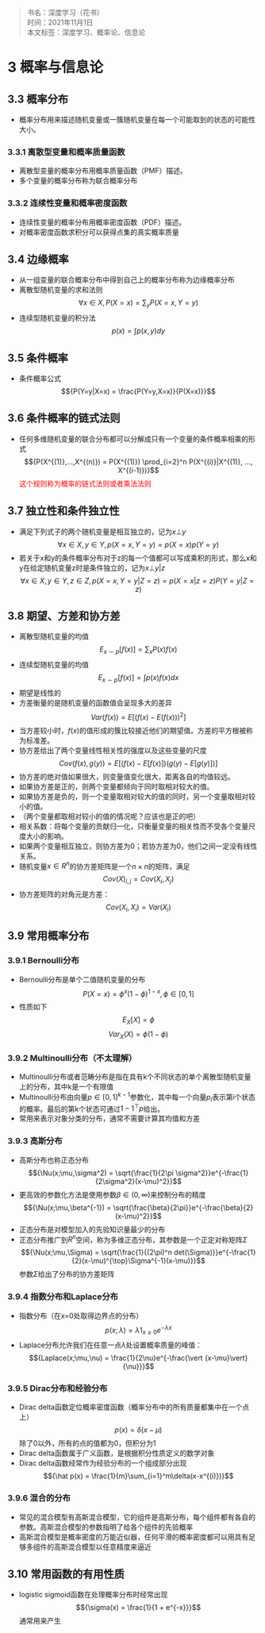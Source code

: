 >书名：深度学习（花书）    
时间：2021年11月1日      
本文标签：深度学习、概率论、信息论

# 3 概率与信息论
## 3.3 概率分布
* 概率分布用来描述随机变量或一簇随机变量在每一个可能取到的状态的可能性大小。

### 3.3.1 离散型变量和概率质量函数
* 离散型变量的概率分布用概率质量函数（PMF）描述。
* 多个变量的概率分布称为联合概率分布

### 3.3.2 连续性变量和概率密度函数
* 连续性变量的概率分布用概率密度函数（PDF）描述。
* 对概率密度函数求积分可以获得点集的真实概率质量

## 3.4 边缘概率
* 从一组变量的联合概率分布中得到自己上的概率分布称为边缘概率分布
* 离散型随机变量的求和法则
  $${\forall x \in X,P(X = x) = \sum _yP(X=x,Y=y)}$$
* 连续型随机变量的积分法
  $${p(x) = \int p(x,y)dy}$$

## 3.5 条件概率
* 条件概率公式
  $${P(Y=y|X=x) = \frac{P(Y=y,X=x)}{P(X=x)}}$$

## 3.6 条件概率的链式法则
* 任何多维随机变量的联合分布都可以分解成只有一个变量的条件概率相乘的形式
  $${P(X^{(1)},...,X^{(n)}) = P(X^{(1)}) \prod_{i=2}^n P(X^{(i)}|X^{(1)}, ..., X^{(i-1)})}$$
  <font color=red>这个规则称为概率的链式法则或者乘法法则</font>

## 3.7 独立性和条件独立性
* 满足下列式子的两个随机变量是相互独立的，记为${x\bot y}$
  $${\forall x \in X,y \in Y,p(X=x,Y=y) = p(X=x)p(Y=y)}$$
* 若关于x和y的条件概率分布对于z的每一个值都可以写成乘积的形式，那么x和y在给定随机变量z时是条件独立的，记为${x\bot y|z}$
  $${\forall x \in X,y \in Y, z \in Z,p(X=x,Y=y|Z=z) = p(X=x|z=z)P(Y=y|Z=z)}$$

## 3.8 期望、方差和协方差
* 离散型随机变量的均值
  $${E_{x \sim p}[f(x)] = \sum_xP(x)f(x)}$$
* 连续型随机变量的均值
  $${E_{x \sim p}[f(x)] = \int p(x)f(x)dx}$$
* 期望是线性的
* 方差衡量的是随机变量的函数值会呈现多大的差异
  $${Var(f(x)) = E[(f(x)-E(f(x)))^2]}$$
* 当方差较小时，$f(x)$的值形成的簇比较接近他们的期望值。方差的平方根被称为标准差。
* 协方差给出了两个变量线性相关性的强度以及这些变量的尺度
  $${Cov(f(x),g(y)) = E[(f(x) - E[f(x)])(g(y) - E[g(y)])]}$$
* 协方差的绝对值如果很大，则变量值变化很大，距离各自的均值较远。
* 如果协方差是正的，则两个变量都倾向于同时取相对较大的值。
* 如果协方差是负的，则一个变量取相对较大的值的同时，另一个变量取相对较小的值。
* （两个变量都取相对较小的值的情况呢？应该也是正的吧）
* 相关系数：将每个变量的贡献归一化，只衡量变量的相关性而不受各个变量尺度大小的影响。
* 如果两个变量相互独立，则协方差为0；若协方差为0，他们之间一定没有线性关系。
* 随机变量$x\in R^n$的协方差矩阵是一个$n \times n$的矩阵，满足
  $${Cov(X)_{i,j} = Cov(X_i,X_j)}$$
* 协方差矩阵的对角元是方差：
  $${Cov(X_i,X_i) = Var(X_i)}$$

## 3.9 常用概率分布
### 3.9.1 Bernoulli分布
* Bernoulli分布是单个二值随机变量的分布
  $${P(X=x) = \phi^x(1-\phi)^{1-x}, \phi \in [0,1]}$$
* 性质如下
  $${E_X[X] = \phi}$$
  $${Var_X(X) = \phi(1-\phi)}$$

### 3.9.2 Multinoulli分布（不太理解）
* Multinoulli分布或者范畴分布是指在具有k个不同状态的单个离散型随机变量上的分布，其中k是一个有限值
* Multinoulli分布由向量${p \in [0,1]^{k-1}}$参数化，其中每一个向量$p_i$表示第i个状态的概率。最后的第k个状态可通过${1 - 1^{\top}p}$给出。
* 常用来表示对象分类的分布，通常不需要计算其均值和方差

### 3.9.3 高斯分布
* 高斯分布也称正态分布
  $${\Nu(x;\mu,\sigma^2) = \sqrt{\frac{1}{2\pi \sigma^2}}e^{-\frac{1}{2\sigma^2}(x-\mu)^2}}$$
* 更高效的参数化方法是使用参数${\beta \in (0, \infty)}$来控制分布的精度
  $${\Nu(x;\mu,\beta^{-1}) = \sqrt{\frac{\beta}{2\pi}}e^{-\frac{\beta}{2}(x-\mu)^2}}$$
* 正态分布是对模型加入的先验知识量最少的分布
* 正态分布推广到${R^n}$空间，称为多维正态分布，其参数是一个正定对称矩阵$\Sigma$
  $${\Nu(x;\mu,\Sigma) = \sqrt{\frac{1}{(2\pi)^n det(\Sigma)}}e^{-\frac{1}{2}(x-\mu)^{\top}\Sigma^{-1}(x-\mu)}}$$
  参数${\Sigma}$给出了分布的协方差矩阵

### 3.9.4 指数分布和Laplace分布
* 指数分布（在x=0处取得边界点的分布）
  $${p(x;\lambda) = \lambda 1_{x \ge 0}e^{-\lambda x}}$$
* Laplace分布允许我们在任意一点${\lambda}$处设置概率质量的峰值：
  $${Laplace(x;\mu,\nu) = \frac{1}{2\nu}e^{-\frac{\vert {x-\mu}\vert}{\nu}}}$$

### 3.9.5 Dirac分布和经验分布
* Dirac delta函数定位概率密度函数（概率分布中的所有质量都集中在一个点上）
  $${p(x) = \delta (x-\mu)}$$
  除了0以外，所有的点的值都为0，但积分为1
* Dirac delta函数属于广义函数，是根据积分性质定义的数学对象
* Dirac delta函数经常作为经验分布的一个组成部分出现
  $${\hat p(x) = \frac{1}{m}\sum_{i=1}^m\delta(x-x^{(i)})}$$

### 3.9.6 混合的分布
* 常见的混合模型有高斯混合模型，它的组件是高斯分布，每个组件都有各自的参数。高斯混合模型的参数指明了给各个组件的先验概率
* 高斯混合模型是概率密度的万能近似器，任何平滑的概率密度都可以用具有足够多组件的高斯混合模型以任意精度来逼近

## 3.10 常用函数的有用性质
* logistic sigmoid函数在处理概率分布时经常出现
  $${\sigma(x) = \frac{1}{1 + e^{-x}}}$$
  通常用来产生